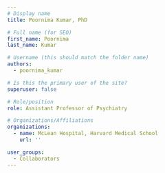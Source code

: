 ```yaml
---
# Display name
title: Poornima Kumar, PhD

# Full name (for SEO)
first_name: Poornima
last_name: Kumar

# Username (this should match the folder name)
authors:
  - poornima_kumar

# Is this the primary user of the site?
superuser: false

# Role/position
role: Assistant Professor of Psychiatry

# Organizations/Affiliations
organizations:
  - name: McLean Hospital, Harvard Medical School
    url: ''

user_groups:
  - Collaborators
---
```


